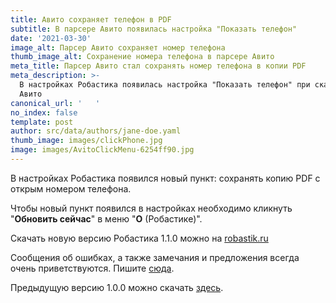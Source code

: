 ```yaml
---
title: Авито сохраняет телефон в PDF
subtitle: В парсере Авито появилась настройка "Показать телефон"
date: '2021-03-30'
image_alt: Парсер Авито сохраняет номер телефона
thumb_image_alt: Сохранение номера телефона в парсере Авито
meta_title: Парсер Авито стал сохранять номер телефона в копии PDF
meta_description: >-
  В настройках Робастика появилась настройка "Показать телефон" при скачивании с
  Авито
canonical_url: '   '
no_index: false
template: post
author: src/data/authors/jane-doe.yaml
thumb_image: images/clickPhone.jpg
image: images/AvitoClickMenu-6254ff90.jpg
---
```

В настройках Робастика появился новый пункт: сохранять копию PDF с открым номером телефона.

Чтобы новый пункт появился в настройках необходимо кликнуть "**Обновить сейчас**" в меню "**О** (Робастике)".

Скачать новую версию Робастика 1.1.0 можно на [robastik.ru](robastik.ru)

Сообщения об ошибках, а также замечания и предложения всегда очень приветствуются. Пишите [сюда](https://www.notion.so/35af522f0f884c2196c9c827c6148f24).

Предыдущую версию 1.0.0 можно скачать [здесь](https://drive.google.com/drive/folders/1cokLSNFInnHOIDUydIFxrE8FDEWb2kBm).
